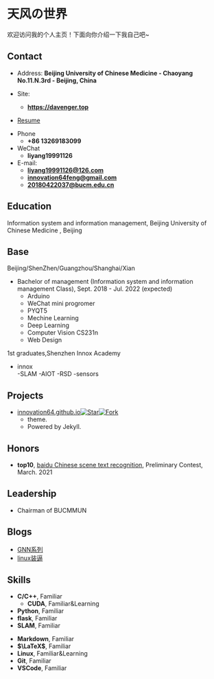 # 天风の世界

欢迎访问我的个人主页！下面向你介绍一下我自己吧\~



<!-- .slide -->

## Contact

- Address: **Beijing University of Chinese Medicine - Chaoyang No.11.N.3rd - Beijing, China**

- Site: 
  - **<https://davenger.top>**
- [Resume](https://innovation64.github.io/ly.pdf)

<!-- .slide vertical=true -->

- Phone
  - **+86 13269183099**
- WeChat
  - **liyang19991126**
- E-mail:
  - **[liyang19991126@126.com](mailto:liyang19991126@126.com)**
  - **[innovation64feng@gmail.com](mailto:innovation64feng@gmail.com)**
  - **[20180422037@bucm.edu.cn](mailto:20180422037@bucm.edu.cn)**

<!-- .slide -->

## Education

<!-- .slide vertical=true -->

Information system and information management, Beijing University of Chinese Medicine , Beijing

<!-- .slide -->

## Base 
Beijing/ShenZhen/Guangzhou/Shanghai/Xian 


<!-- .slide vertical=true -->

- Bachelor of management (Information system and information management Class), Sept. 2018 - Jul. 2022 (expected)
  - Arduino
  - WeChat mini progromer
  - PYQT5
  - Mechine Learning
  - Deep Learning
  - Computer Vision CS231n
  - Web Design



<!-- .slide vertical=true -->

1st graduates,Shenzhen Innox Academy
- innox  
  -SLAM
  -AIOT
  -RSD
  -sensors

<!-- .slide -->

## Projects

<!-- .slide vertical=true -->

- [innovation64.github.io](https://github.com/innovation64/innovation64.github.io)[![Star](https://img.shields.io/github/stars/innovation64/innovation64.github.io.svg)](https://github.com/innovation64/innovation64.github.io)[![Fork](https://img.shields.io/github/forks/innovation64/innovation64.github.io.github.io.svg)](https://github.com/innovation64/innovation64.github.io/fork)
  - theme.
  - Powered by Jekyll.
<!-- .slide -->

## Honors

- **top10**, [baidu Chinese scene text recognition](https://aistudio.baidu.com/aistudio/projectdetail/1673180), Preliminary Contest, March. 2021

<!-- .slide -->

## Leadership

- Chairman of BUCMMUN

<!-- .slide -->

## Blogs

- [GNN系列](https://innovation64.github.io/_posts/2021-12-30-GNN-1.1/)
- [linux装逼](https://innovation64.github.io/_posts/2021-08-21-linux%E8%A3%85%E9%80%BC%E7%A5%9E%E5%99%A8/)
<!-- .slide -->

## Skills

<!-- .slide vertical=true -->

- **C/C++**, Familiar
  - **CUDA**, Familiar&Learning
- **Python**, Familiar
- **flask**, Familiar
- **SLAM**, Familiar

<!-- .slide vertical=true -->

- **Markdown**, Familiar
- **$\LaTeX$**, Familiar
- **Linux**, Familiar&Learning
- **Git**, Familiar
- **VSCode**, Familiar
